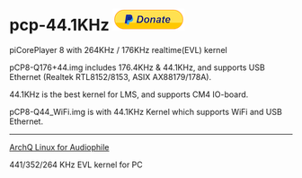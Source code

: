 # pcp-44.1KHz [![Donate](setting/pdonate.png)](https://paypal.me/sam402shu)

piCorePlayer 8 with 264KHz / 176KHz realtime(EVL) kernel

pCP8-Q176+44.img includes 176.4KHz & 44.1KHz, and supports USB Ethernet (Realtek RTL8152/8153, ASIX AX88179/178A).

44.1KHz is the best kernel for LMS, and supports CM4 IO-board.

pCP8-Q44_WiFi.img is with 44.1KHz Kernel which supports WiFi and USB Ethernet.

---

[ArchQ Linux for Audiophile](https://github.com/sam0402/ArchQ)

441/352/264 KHz EVL kernel for PC
